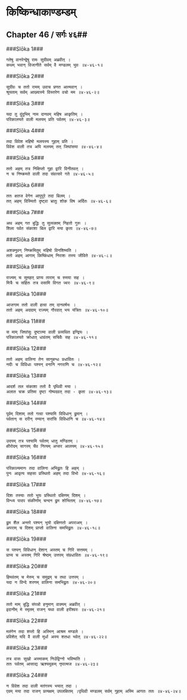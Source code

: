 किष्किन्धाकाण्डम्डम्
===============================


## Chapter 46  / सर्गः ४६##


###Slōka 1###


    गतेषु वानरेन्द्रेषु रामः सुग्रीवम् अब्रवीत् ।
    कथम् भवान् विजानीते सर्वम् वै मण्डलम् भुवः ॥४-४६-१॥


###Slōka 2###


    सुग्रीवः च ततो रामम् उवाच प्रणत आत्मवान् ।
    श्रूयताम् सर्वम् आख्यास्ये विस्तरेण वचो मम ॥४-४६-२॥


###Slōka 3###


    यदा तु दुंदुभिम् नाम दानवम् महिष आकृतिम् ।
    परिकालयते वाली मलयम् प्रति पर्वतम् ॥४-४६-३॥


###Slōka 4###


    तदा विवेश महिषो मलयस्य गुहाम् प्रति ।
    विवेश वाली तत्र अपि मलयम् तत् जिघांसया ॥४-४६-४॥


###Slōka 5###


    ततो अहम् तत्र निक्षिप्तो गुहा द्वारि विनीतवत् ।
    न च निष्क्रमते वाली तदा संवत्सरे गते ॥४-४६-५॥


###Slōka 6###


    ततः क्षतज वेगेन आपुपूरे तदा बिलम् ।
    तत् अहम् विस्मितो दृष्ट्वा भ्रातुः शोक विष अर्दितः ॥४-४६-६॥


###Slōka 7###


    अथ अहम् गत बुद्धिः तु सुव्यक्तम् निहतो गुरुः ।
    शिला पर्वत संकाशा बिल द्वारि मया कृता ॥४-४६-७॥


###Slōka 8###


    अशक्नुवन् निष्क्रमितुम् महिषो विनशिष्यति ।
    ततो अहम् आगाम् किष्किंधाम् निराशः तस्य जीविते ॥४-४६-८॥


###Slōka 9###


    राज्यम् च सुमहत् प्राप्य ताराम् च रुमया सह ।
    मित्रैः च सहितः तत्र वसामि विगत ज्वरः ॥४-४६-९॥


###Slōka 10###


    आजगाम ततो वाली हत्वा तम् दानवर्षभः ।
    ततो अहम् अददाम् राज्यम् गौरवात् भय यंत्रितः ॥४-४६-१०॥


###Slōka 11###


    स माम् जिघांसुः दुष्टात्मा वाली प्रव्यथित इन्द्रियः ।
    परिकालयते क्रोधात् धावंतम् सचिवैः सह ॥४-४६-११॥


###Slōka 12###


    ततो अहम् वालिना तेन सानुबन्धः प्रधावितः ।
    नदीः च विविधाः पश्यन् वनानि नगराणि च ॥४-४६-१२॥


###Slōka 13###


    आदर्श तल संकाशा ततो वै पृथिवी मया ।
    अलात चक्र प्रतिमा दृष्टा गोष्पदवत् तदा - कृता ॥४-४६-१३॥


###Slōka 14###


    पूर्वम् दिशाम् ततो गत्वा पश्यामि विविधान् द्रुमान् ।
    पर्वतान् स दरीन् रम्यान् सरांसि विविधानि च ॥४-४६-१४॥


###Slōka 15###


    उदयम् तत्र पश्यामि पर्वतम् धातु मण्डितम् ।
    क्षीरोदम् सागरम् चैव नित्यम् अप्सर आलयम् ॥४-४६-१५॥


###Slōka 16###


    परिकाल्यमानः तदा वालिना अभिद्रुतः हि अहम् ।
    पुनः आवृत्य सहसा प्रस्थितो अहम् तदा विभो ॥४-४६-१६॥


###Slōka 17###


    दिशः तस्याः ततो भूयः प्रस्थितो दक्षिणम् दिशम् ।
    विन्ध्य पादप संकीर्णाम् चन्दन द्रुम शोभिताम् ॥४-४६-१७॥


###Slōka 18###


    द्रुम शैल अन्तरे पश्यन् भूयो दक्षिणतो अपराअम् ।
    अपराम् च दिशम् प्राप्तो वालिना समभिद्रुतः ॥४-४६-१८॥


###Slōka 19###


    स पश्यन् विविधान् देशान् अस्तम् च गिरि सत्तमम् ।
    प्राप्य च अस्तम् गिरि श्रेष्ठम् उत्तरम् संप्रधावितः ॥४-४६-१९॥


###Slōka 20###


    हिमवंतम् च मेरुम् च समुद्रम् च तथा उत्तरम् ।
    यदा न विन्दे शरणम् वालिना समभिद्रुतः ॥४-४६-२०॥


###Slōka 21###


    ततो माम् बुद्धि संपन्नो हनुमान् वाक्यम् अब्रवीत् ।
    इदानीम् मे स्मृतम् राजन् यथा वाली हरीश्वरः ॥४-४६-२१॥


###Slōka 22###


    मतंगेन तदा शप्तो हि अस्मिन् आश्रम मण्डले ।
    प्रविशेत् यदि वै वाली मूर्धा अस्य शतधा भवेत् ॥४-४६-२२॥


###Slōka 23###


    तत्र वासः सुखो अस्माकम् निर्उद्विग्नो भविष्यति ।
    ततः पर्वतम् आसाद्य ऋश्यमूकम् नृपात्मज ॥४-४६-२३॥


###Slōka 24###


    न विवेश तदा वाली मतंगस्य भयात् तदा ।
    एवम् मया तदा राजन् प्रत्यक्षम् उपलक्षितम् ।पृथिवी मण्डलम् सर्वम् गुहाम् अस्मि आगतः ततः ॥४-४६-२४॥


